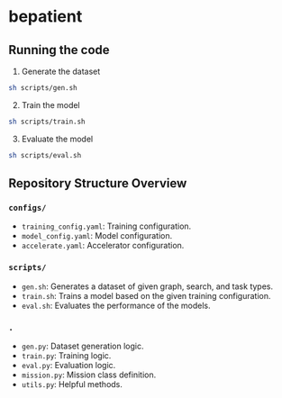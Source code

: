 # bepatient

## Running the code
1. Generate the dataset
```bash
sh scripts/gen.sh
```
2. Train the model
```bash
sh scripts/train.sh
```
3. Evaluate the model
```bash
sh scripts/eval.sh
```

## Repository Structure Overview
### `configs/`
- `training_config.yaml`: Training configuration.
- `model_config.yaml`: Model configuration.
- `accelerate.yaml`: Accelerator configuration.

### `scripts/`
- `gen.sh`: Generates a dataset of given graph, search, and task types.
- `train.sh`: Trains a model based on the given training configuration.
- `eval.sh`: Evaluates the performance of the models.

### `.`
- `gen.py`: Dataset generation logic.
- `train.py`: Training logic.
- `eval.py`: Evaluation logic.
- `mission.py`: Mission class definition.
- `utils.py`: Helpful methods.
